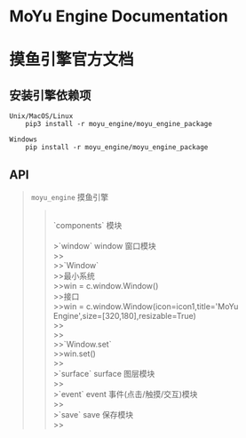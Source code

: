 
# MoYu Engine Documentation
# 摸鱼引擎官方文档

## 安装引擎依赖项

    Unix/MacOS/Linux
        pip3 install -r moyu_engine/moyu_engine_package

    Windows
        pip install -r moyu_engine/moyu_engine_package

## API

>`moyu_engine` 摸鱼引擎<br/>
>><br/>
>>`components` 模块<br/>
>><br/>
>>>`window` window 窗口模块<br/>
>>>><br/>
>>>>`Window`<br/>
>>>>最小系统<br/>
>>>>win = c.window.Window()<br/>
>>>>接口<br/>
>>>>win = c.window.Window(icon=icon1,title='MoYu Engine',size=[320,180],resizable=True)<br/>
>>>><br/>
>>>><br/>
>>>>`Window.set`<br/>
>>>>win.set()<br/>
>>>><br/>
>>>`surface` surface 图层模块<br/>
>>>><br/>
>>>`event` event 事件(点击/触摸/交互)模块<br/>
>>>><br/>
>>>`save` save 保存模块<br/>
>>>><br/>
